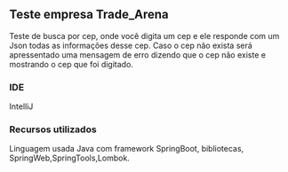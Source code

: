 ## Teste empresa Trade_Arena
Teste de busca por cep, onde você digita um cep e ele responde com um Json todas as informações desse cep.
Caso o cep não exista será apressentado uma mensagem de erro dizendo que o cep não existe e mostrando o cep que foi digitado.

### IDE 
IntelliJ

### Recursos utilizados

Linguagem usada Java com framework SpringBoot, bibliotecas, SpringWeb,SpringTools,Lombok.
